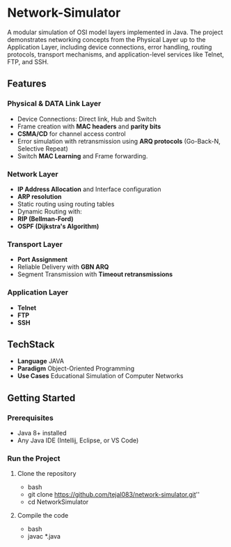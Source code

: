 # Network-Simulator
A modular simulation of OSI model layers implemented in Java. The project demonstrates networking concepts from the Physical Layer up to the Application Layer, including device connections, error handling, routing protocols, transport mechanisms, and application-level services like Telnet, FTP, and SSH.

## Features

### Physical & DATA Link Layer
- Device Connections: Direct link, Hub and Switch
- Frame creation with **MAC headers** and **parity bits**
- **CSMA/CD** for channel access control
- Error simulation with retransmission using **ARQ protocols** (Go-Back-N, Selective Repeat)
- Switch **MAC Learning** and Frame forwarding.
  
### Network Layer
- **IP Address Allocation** and Interface configuration
- **ARP resolution** 
- Static routing using routing tables
- Dynamic Routing with:
- **RIP (Bellman-Ford)**
- **OSPF (Dijkstra's Algorithm)**

### Transport Layer
- **Port Assignment**
- Reliable Delivery with **GBN ARQ**
- Segment Transmission with **Timeout retransmissions**

### Application Layer
- **Telnet**
- **FTP**
- **SSH**

## TechStack

- **Language** JAVA
- **Paradigm** Object-Oriented Programming
- **Use Cases** Educational Simulation of Computer Networks


## Getting Started

### Prerequisites
- Java 8+ installed
- Any Java IDE (Intellij, Eclipse, or VS Code)

### Run the Project
1. Clone the repository
   - bash
   - git clone https://github.com/tejal083/network-simulator.git''
   - cd NetworkSimulator

3. Compile the code
   - bash
   - javac *.java
